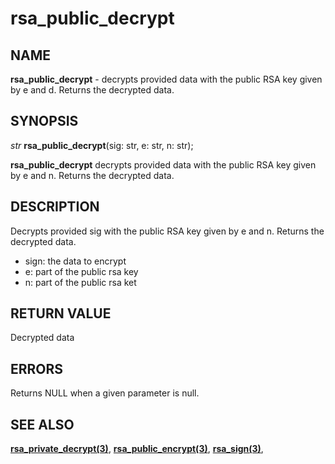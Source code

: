 # rsa_public_decrypt

## NAME

**rsa_public_decrypt** - decrypts provided data with the public RSA key given by e and d. Returns the decrypted data.

## SYNOPSIS

*str* **rsa_public_decrypt**(sig: str, e: str, n: str);

**rsa_public_decrypt** decrypts provided data with the public RSA key given by e and n. Returns the decrypted data.

## DESCRIPTION
Decrypts provided sig with the public RSA key given by e and n. Returns the decrypted data.

- sign: the data to encrypt
- e: part of the public rsa key
- n: part of the public rsa ket


## RETURN VALUE

Decrypted data
## ERRORS

Returns NULL when a given parameter is null.

## SEE ALSO

**[rsa_private_decrypt(3)](rsa_private_decrypt.md)**,
**[rsa_public_encrypt(3)](rsa_public_encrypt.md)**,
**[rsa_sign(3)](rsa_sign.md)**,
